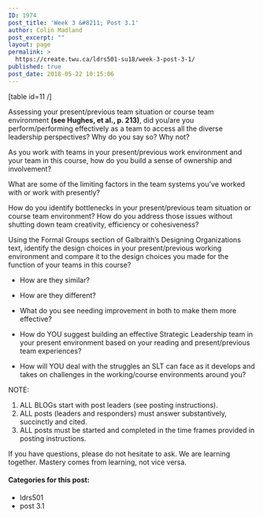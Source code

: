 ```yaml
---
ID: 1974
post_title: 'Week 3 &#8211; Post 3.1'
author: Colin Madland
post_excerpt: ""
layout: page
permalink: >
  https://create.twu.ca/ldrs501-su18/week-3-post-3-1/
published: true
post_date: 2018-05-22 10:15:06
---
```

[table id=11 /]

Assessing your present/previous team situation or course team environment **(see Hughes, et al., p. 213)**, did you/are you perform/performing effectively as a team to access all the diverse leadership perspectives? Why do you say so? Why not?

As you work with teams in your present/previous work environment and your team in this course, how do you build a sense of ownership and involvement?

What are some of the limiting factors in the team systems you’ve worked with or work with presently?

How do you identify bottlenecks in your present/previous team situation or course team environment? How do you address those issues without shutting down team creativity, efficiency or cohesiveness?

Using the Formal Groups section of Galbraith’s Designing Organizations text, identify the design choices in your present/previous working environment and compare it to the design choices you made for the function of your teams in this course?

* How are they similar?

* How are they different?

* What do you see needing improvement in both to make them more effective?

* How do YOU suggest building an effective Strategic Leadership team in your present environment based on your reading and present/previous team experiences?

* How will YOU deal with the struggles an SLT can face as it develops and takes on challenges in the working/course environments around you?

NOTE:

1. ALL BLOGs start with post leaders (see posting instructions).
2. ALL posts (leaders and responders) must answer substantively, succinctly and cited.
3. ALL posts must be started and completed in the time frames provided in posting instructions.

If you have questions, please do not hesitate to ask.
We are learning together.
Mastery comes from learning, not vice versa.

#### Categories for this post:
- ldrs501
- post 3.1